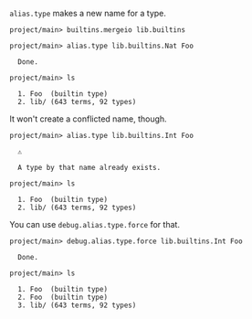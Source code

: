 `alias.type` makes a new name for a type.

``` ucm :hide
project/main> builtins.mergeio lib.builtins
```

``` ucm
project/main> alias.type lib.builtins.Nat Foo

  Done.

project/main> ls

  1. Foo  (builtin type)
  2. lib/ (643 terms, 92 types)
```

It won't create a conflicted name, though.

``` ucm :error
project/main> alias.type lib.builtins.Int Foo

  ⚠️

  A type by that name already exists.
```

``` ucm
project/main> ls

  1. Foo  (builtin type)
  2. lib/ (643 terms, 92 types)
```

You can use `debug.alias.type.force` for that.

``` ucm
project/main> debug.alias.type.force lib.builtins.Int Foo

  Done.

project/main> ls

  1. Foo  (builtin type)
  2. Foo  (builtin type)
  3. lib/ (643 terms, 92 types)
```
